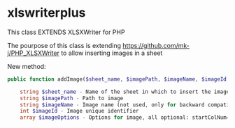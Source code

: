 # xlswriterplus
This class EXTENDS XLSXWriter for PHP

The pourpose of this class is extending https://github.com/mk-j/PHP_XLSXWriter to allow inserting images in a sheet

New method:
~~~php
public function addImage($sheet_name, $imagePath, $imageName, $imageId, $imageOptions = [])

    string $sheet_name - Name of the sheet in which to insert the image
    string $imagePath - Path to image
    string $imageName - Image name (not used, only for backward compatibility)
    int $imageId - Image unique identifier 
    array $imageOptions - Options for image, all optional: startColNum=0, startRowNum=0, endColNum=0, endRowNum=0. If not end coordinates given, image will keep its original size
~~~
